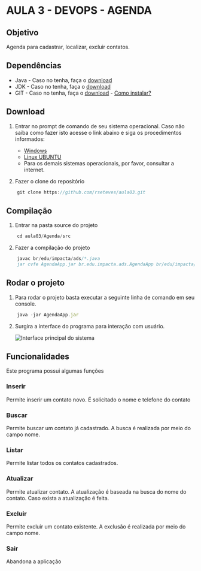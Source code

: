 # AULA 3 - DEVOPS - AGENDA

## Objetivo

Agenda para cadastrar, localizar, excluir contatos.

## Dependências
+ Java - Caso no tenha, faça o [download](https://www.java.com/pt_BR/)
+ JDK - Caso no tenha, faça o [download](http://www.oracle.com/technetwork/java/javase/downloads/jdk9-downloads-3848520.html)
+ GIT - Caso no tenha, faça o [download](https://git-scm.com/downloads) - [Como instalar?](https://woliveiras.com.br/posts/instalando-o-git-windows/)

## Download
1. Entrar no prompt de comando de seu sistema operacional. Caso não saiba como fazer isto acesse o link abaixo e siga os procedimentos informados:  
   + [Windows](https://pt.wikihow.com/Abrir-o-Prompt-de-Comando-no-Windows)
   + [Linux UBUNTU](https://www.wikihow.com/Open-a-Terminal-Window-in-Ubuntu)
   + Para os demais sistemas operacionais, por favor, consultar a internet.
	
2. Fazer o clone do repositório
```javascript
	git clone https://github.com/rseteves/aula03.git
```
## Compilação
1. Entrar na pasta source do projeto
```javascript
	cd aula03/Agenda/src
```
2. Fazer a compilação do projeto
```javascript
	javac br/edu/impacta/ads/*.java
	jar cvfe AgendaApp.jar br.edu.impacta.ads.AgendaApp br/edu/impacta/ads/*
```
## Rodar o projeto
1. Para rodar o projeto basta executar a seguinte linha de comando em seu console.
```javascript
	java -jar AgendaApp.jar
```
2. Surgira a interface do programa para interação com usuário.

	![Interface principal do sistema](https://github.com/leandrobudau/aula03/blob/master/Agenda/screen-main.png)


## Funcionalidades
Este programa possui algumas funções
### Inserir
Permite inserir um contato novo. É solicitado o nome e telefone do contato
### Buscar 
Permite buscar um contato já cadastrado. A busca é realizada por meio do campo nome.
### Listar
Permite listar todos os contatos cadastrados.
### Atualizar
Permite atualizar contato. A atualização é baseada na busca do nome do contato. Caso exista a atualização é feita.
### Excluir
Permite excluir um contato existente. A exclusão é realizada por meio do campo nome.
### Sair
Abandona a aplicação

